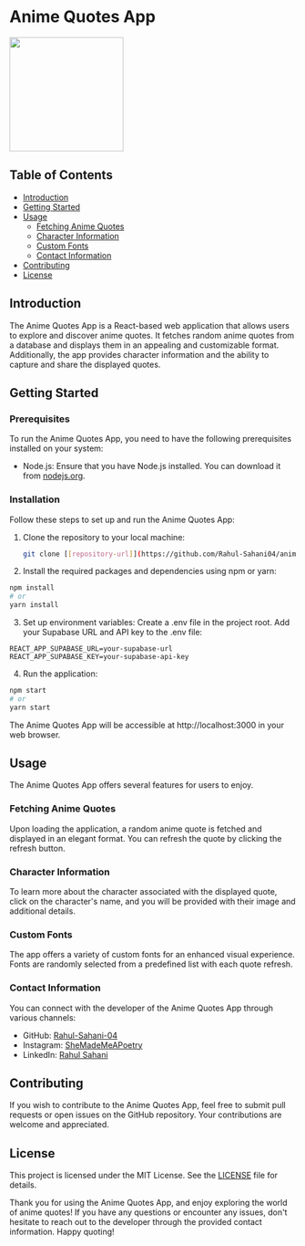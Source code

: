 # Anime Quotes App
<img src="https://giffiles.alphacoders.com/124/124497.gif" width="200">

## Table of Contents
- [Introduction](#introduction)
- [Getting Started](#getting-started)
- [Usage](#usage)
  - [Fetching Anime Quotes](#fetching-anime-quotes)
  - [Character Information](#character-information)
  - [Custom Fonts](#custom-fonts)
  - [Contact Information](#contact-information)
- [Contributing](#contributing)
- [License](#license)

## Introduction

The Anime Quotes App is a React-based web application that allows users to explore and discover anime quotes. It fetches random anime quotes from a database and displays them in an appealing and customizable format. Additionally, the app provides character information and the ability to capture and share the displayed quotes.

## Getting Started

### Prerequisites

To run the Anime Quotes App, you need to have the following prerequisites installed on your system:

- Node.js: Ensure that you have Node.js installed. You can download it from [nodejs.org](https://nodejs.org/).

### Installation

Follow these steps to set up and run the Anime Quotes App:

1. Clone the repository to your local machine:

   ```bash
   git clone [[repository-url]](https://github.com/Rahul-Sahani04/anime-quotes-app.git)https://github.com/Rahul-Sahani04/anime-quotes-app.git
   ```

2. Install the required packages and dependencies using npm or yarn:

  ```bash
  npm install
  # or
  yarn install
  ```

3. Set up environment variables:
   Create a .env file in the project root.
   Add your Supabase URL and API key to the .env file:

  ```env
  REACT_APP_SUPABASE_URL=your-supabase-url
  REACT_APP_SUPABASE_KEY=your-supabase-api-key
  ```

4. Run the application:

  ```bash
  npm start
  # or
  yarn start
  ```
The Anime Quotes App will be accessible at http://localhost:3000 in your web browser.

## Usage

The Anime Quotes App offers several features for users to enjoy.

### Fetching Anime Quotes

Upon loading the application, a random anime quote is fetched and displayed in an elegant format. You can refresh the quote by clicking the refresh button.

### Character Information

To learn more about the character associated with the displayed quote, click on the character's name, and you will be provided with their image and additional details.

### Custom Fonts

The app offers a variety of custom fonts for an enhanced visual experience. Fonts are randomly selected from a predefined list with each quote refresh.

### Contact Information

You can connect with the developer of the Anime Quotes App through various channels:

- GitHub: [Rahul-Sahani-04](https://github.com/Rahul-Sahani04/)
- Instagram: [SheMadeMeAPoetry](https://www.instagram.com/shemademeapoetry/)
- LinkedIn: [Rahul Sahani](https://www.linkedin.com/in/rahul-sahani-472201237/)

## Contributing

If you wish to contribute to the Anime Quotes App, feel free to submit pull requests or open issues on the GitHub repository. Your contributions are welcome and appreciated.

## License

This project is licensed under the MIT License. See the [LICENSE](LICENSE) file for details.

Thank you for using the Anime Quotes App, and enjoy exploring the world of anime quotes! If you have any questions or encounter any issues, don't hesitate to reach out to the developer through the provided contact information. Happy quoting!
